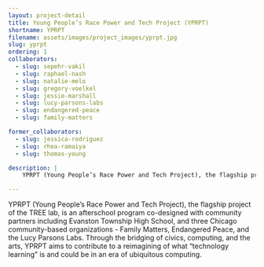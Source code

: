 ```yaml
---
layout: project-detail
title: Young People’s Race Power and Tech Project (YPRPT)
shortname: YPRPT
filename: assets/images/project_images/yprpt.jpg
slug: yprpt
ordering: 1
collaborators:
  - slug: sepehr-vakil
  - slug: raphael-nash
  - slug: natalie-melo
  - slug: gregory-voelkel
  - slug: jessie-marshall
  - slug: lucy-parsons-labs
  - slug: endangered-peace
  - slug: family-matters

former_collaborators:
  - slug: jessica-rodriguez
  - slug: rhea-ramaiya
  - slug: thomas-young

description: |
    YPRPT (Young People’s Race Power and Tech Project), the flagship project of the TREE lab, is an afterschool program co-designed with community partners including Evanston Township High School, and three Chicago community-based organizations - Family Matters, Endangered Peace, and the Lucy Parsons Labs. Through the bridging of civics, computing, and the arts, YPRPT aims to contribute to a reimagining of what “technology learning” is and could be in an era of ubiquitous computing.

---
```

YPRPT (Young People’s Race Power and Tech Project), the flagship project of the TREE lab, is an afterschool program co-designed with community partners including Evanston Township High School, and three Chicago community-based organizations - Family Matters, Endangered Peace, and the Lucy Parsons Labs. Through the bridging of civics, computing, and the arts, YPRPT aims to contribute to a reimagining of what “technology learning” is and could be in an era of ubiquitous computing.

